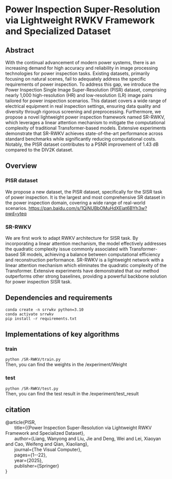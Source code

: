 # Power Inspection Super-Resolution via Lightweight RWKV Framework and Specialized Dataset
## Abstract
With the continual advancement of modern power systems, there is an increasing demand for high accuracy and reliability in image processing technologies for power inspection tasks. Existing datasets, primarily focusing on natural scenes, fail to adequately address the specific requirements of power inspection. To address this gap, we introduce the Power Inspection Single Image Super-Resolution (PISR) dataset, comprising nearly 1,000 high-resolution (HR) and low-resolution (LR) image pairs tailored for power inspection scenarios. This dataset covers a wide range of electrical equipment in real inspection settings, ensuring data quality and diversity through rigorous screening and preprocessing. Furthermore, we propose a novel lightweight power inspection framework named SR-RWKV, which leverages a linear attention mechanism to mitigate the computational complexity of traditional Transformer-based models. Extensive experiments demonstrate that SR-RWKV achieves state-of-the-art performance across standard benchmarks while significantly reducing computational costs. Notably, the PISR dataset contributes to a PSNR improvement of 1.43 dB compared to the DIV2K dataset. 
## Overview
### PISR dataset
We propose a new dataset, the PISR dataset, specifically for the SISR task of power inspection. It is the largest and most comprehensive SR dataset in the power inspection domain, covering a wide range of real-world scenarios. https://pan.baidu.com/s/1QiNUBbOMuHdXEjat6BYh3w?pwd=yteq  
### SR-RWKV
We are first work to adapt RWKV architecture for SISR task. By incorporating a linear attention mechanism, the model effectively addresses the quadratic complexity issue commonly associated with Transformer-based SR models, achieving a balance between computational efficiency and reconstruction performance. SR-RWKV is a lightweight network with a linear attention mechanism which eliminates the quadratic complexity of the Transformer. Extensive experiments have demonstrated that our method outperforms other strong baselines, providing a powerful backbone solution for power inspection SISR task. 


## Dependencies and requirements
```
conda create -n srrwkv python=3.10
conda activate srrwkv
pip install -r requirements.txt
```
## Implementations of key algorithms
### train
`python /SR-RWKV/train.py`  
Then, you can find the weights in the /experiment/Weight  

### test
`python /SR-RWKV/test.py`  
Then, you can find the test result in the /experiment/test_result  

## citation
@article{PISR,  
   &emsp;&emsp;title={{Power Inspection Super-Resolution via Lightweight RWKV Framework and Specialized Dataset},  
   &emsp;&emsp;author={Liang, Wanyong and Liu, Jie and Deng, Wei and Lei, Xiaoyan and Cao, Weifeng and Qian, Xiaoliang},  
   &emsp;&emsp;journal={The Visual Computer},  
   &emsp;&emsp;pages={1--22},  
   &emsp;&emsp;year={2025},  
   &emsp;&emsp;publisher={Springer}  
}
